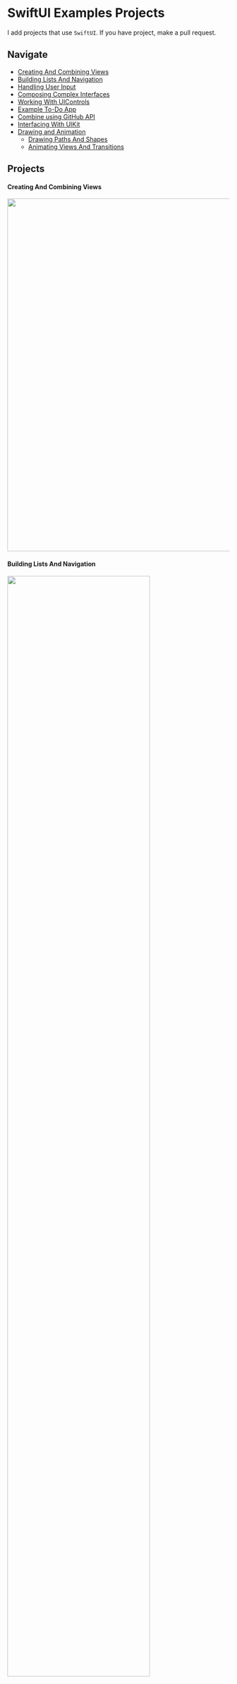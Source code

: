 # SwiftUI Examples Projects

I add projects that use `SwiftUI`. If you have project, make a pull request.

## Navigate

- [Creating And Combining Views](#1)
- [Building Lists And Navigation](#1)
- [Handling User Input](#1)
- [Composing Complex Interfaces](#1)
- [Working With UIControls](#1)
- [Example To-Do App](#1)
- [Combine using GitHub API](#1)
- [Interfacing With UIKit](#1)
- [Drawing and Animation](#1)
    - [Drawing Paths And Shapes](#1)
    - [Animating Views And Transitions](#1)

## Projects

#### Creating And Combining Views

<img src="Resources/CreatingAndCombiningViews.png" width="800">

#### Building Lists And Navigation

<img src="Resources/BuildingListsAndNavigation.png" width="80%">

#### Handling User Input

<img src="Resources/HandlingUserInput.png" width="80%">

#### Composing Complex Interfaces

<img src="Resources/ComposingComplexInterfaces.png" width="80%">

#### Working With UIControls

<img src="Resources/WorkingWithUIControls.png" width="80%">
<img src="Resources/WorkingWithUIControls2.png" width="80%">

#### Example To-Do App

<img src="Resources/ExampleToDoApp.png" width="80%">

#### Combine using GitHub API

<img src="Resources/CombineUsingGitHubAPI.png" width="80%">

#### Interfacing With UIKit

<img src="Resources/InterfacingWithUIKit.png" width="80%">

#### GitHub Search

<img src="Resources/GitHubSearch.png" width="80%">

## Drawing and Animation

#### Drawing Paths And Shapes

<img src="Resources/DrawingPathsAndShapes.png" width="80%">

#### Animating Views And Transitions

<img src="Resources/AnimatingViewsAndTransitions.png" width="80%">

